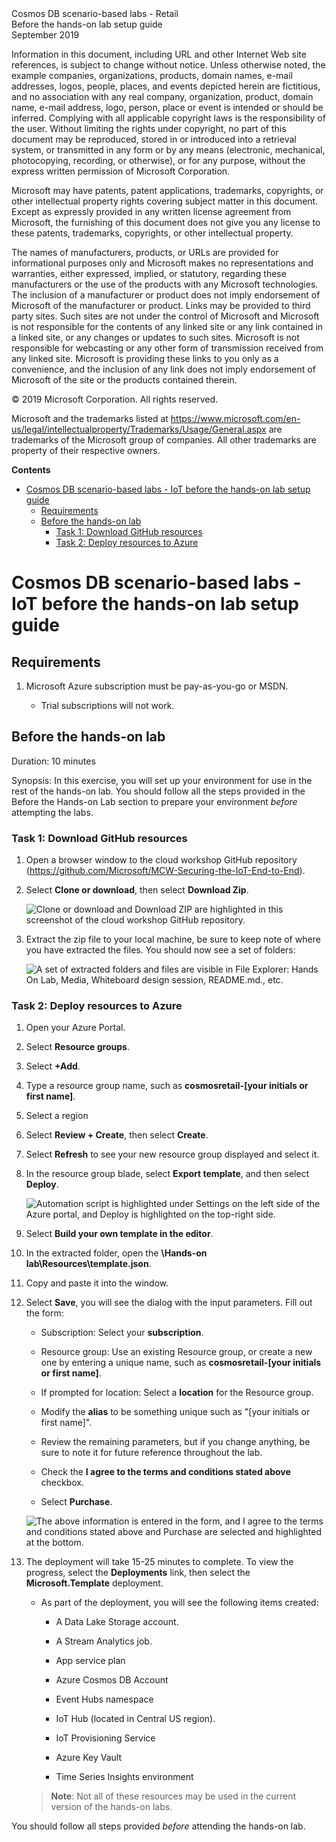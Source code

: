 <div class="MCWHeader1">
Cosmos DB scenario-based labs - Retail
</div>

<div class="MCWHeader2">
Before the hands-on lab setup guide
</div>

<div class="MCWHeader3">
September 2019
</div>

Information in this document, including URL and other Internet Web site references, is subject to change without notice. Unless otherwise noted, the example companies, organizations, products, domain names, e-mail addresses, logos, people, places, and events depicted herein are fictitious, and no association with any real company, organization, product, domain name, e-mail address, logo, person, place or event is intended or should be inferred. Complying with all applicable copyright laws is the responsibility of the user. Without limiting the rights under copyright, no part of this document may be reproduced, stored in or introduced into a retrieval system, or transmitted in any form or by any means (electronic, mechanical, photocopying, recording, or otherwise), or for any purpose, without the express written permission of Microsoft Corporation.

Microsoft may have patents, patent applications, trademarks, copyrights, or other intellectual property rights covering subject matter in this document. Except as expressly provided in any written license agreement from Microsoft, the furnishing of this document does not give you any license to these patents, trademarks, copyrights, or other intellectual property.

The names of manufacturers, products, or URLs are provided for informational purposes only and Microsoft makes no representations and warranties, either expressed, implied, or statutory, regarding these manufacturers or the use of the products with any Microsoft technologies. The inclusion of a manufacturer or product does not imply endorsement of Microsoft of the manufacturer or product. Links may be provided to third party sites. Such sites are not under the control of Microsoft and Microsoft is not responsible for the contents of any linked site or any link contained in a linked site, or any changes or updates to such sites. Microsoft is not responsible for webcasting or any other form of transmission received from any linked site. Microsoft is providing these links to you only as a convenience, and the inclusion of any link does not imply endorsement of Microsoft of the site or the products contained therein.

© 2019 Microsoft Corporation. All rights reserved.

Microsoft and the trademarks listed at <https://www.microsoft.com/en-us/legal/intellectualproperty/Trademarks/Usage/General.aspx> are trademarks of the Microsoft group of companies. All other trademarks are property of their respective owners.

**Contents**

<!-- TOC -->

- [Cosmos DB scenario-based labs - IoT before the hands-on lab setup guide](#cosmos-db-scenario-based-labs---iot-before-the-hands-on-lab-setup-guide)
  - [Requirements](#requirements)
  - [Before the hands-on lab](#before-the-hands-on-lab)
    - [Task 1: Download GitHub resources](#task-1-download-github-resources)
    - [Task 2: Deploy resources to Azure](#task-2-deploy-resources-to-azure)

<!-- /TOC -->

# Cosmos DB scenario-based labs - IoT before the hands-on lab setup guide

## Requirements

1. Microsoft Azure subscription must be pay-as-you-go or MSDN.

    - Trial subscriptions will not work.

## Before the hands-on lab

Duration: 10 minutes

Synopsis: In this exercise, you will set up your environment for use in the rest of the hands-on lab. You should follow all the steps provided in the Before the Hands-on Lab section to prepare your environment *before* attempting the labs.

### Task 1: Download GitHub resources

1.  Open a browser window to the cloud workshop GitHub repository (<https://github.com/Microsoft/MCW-Securing-the-IoT-End-to-End>).

2.  Select **Clone or download**, then select **Download Zip**.

    ![Clone or download and Download ZIP are highlighted in this screenshot of the cloud workshop GitHub repository.](Images/Hands-onlabstep-bystep-securitytheiotendtoendimages/media/beforehol-image1.png "Download the zip file")

3.  Extract the zip file to your local machine, be sure to keep note of where you have extracted the files. You should now see a set of folders:

    ![A set of extracted folders and files are visible in File Explorer: Hands On Lab, Media, Whiteboard design session, README.md., etc.](Images/Hands-onlabstep-bystep-securitytheiotendtoendimages/media/beforehol-image2.png "Extract the zip file")

### Task 2: Deploy resources to Azure

1.  Open your Azure Portal.

2.  Select **Resource groups**.

3.  Select **+Add**.

4.  Type a resource group name, such as **cosmosretail-\[your initials or first name\]**.

5.  Select a region

6.  Select **Review + Create**, then select **Create**.

7.  Select **Refresh** to see your new resource group displayed and select it.

8.  In the resource group blade, select **Export template**, and then select **Deploy**.

    ![Automation script is highlighted under Settings on the left side of the Azure portal, and Deploy is highlighted on the top-right side.](Images/Hands-onlabstep-bystep-securitytheiotendtoendimages/media/beforehol-image3.png "Select Deploy")

9.  Select **Build your own template in the editor**.

10.  In the extracted folder, open the **\\Hands-on lab\\Resources\\template.json**.

11. Copy and paste it into the window.

12. Select **Save**, you will see the dialog with the input parameters. Fill out the form:

    -  Subscription: Select your **subscription**.

    -  Resource group: Use an existing Resource group, or create a new one by entering a unique name, such as **cosmosretail-\[your initials or first name\]**.

    -  If prompted for location: Select a **location** for the Resource group.

    -  Modify the **alias** to be something unique such as "\[your initials or first name\]".

    -  Review the remaining parameters, but if you change anything, be sure to note it for future reference throughout the lab.

    -  Check the **I agree to the terms and conditions stated above** checkbox.

    -  Select **Purchase**.

    ![The above information is entered in the form, and I agree to the terms and conditions stated above and Purchase are selected and highlighted at the bottom.](Images/Hands-onlabstep-bystep-securitytheiotendtoendimages/media/beforehol-image4.png "Fill out the form")

13. The deployment will take 15-25 minutes to complete. To view the progress, select the **Deployments** link, then select the **Microsoft.Template** deployment.

    -  As part of the deployment, you will see the following items created:

       -  A Data Lake Storage account.

       -  A Stream Analytics job.

       -  App service plan

       -  Azure Cosmos DB Account

       -  Event Hubs namespace
       
       -  IoT Hub (located in Central US region).
       
       -  IoT Provisioning Service

       -  Azure Key Vault

       -  Time Series Insights environment

    >**Note**: Not all of these resources may be used in the current version of the hands-on labs.

You should follow all steps provided *before* attending the hands-on lab.
